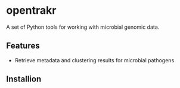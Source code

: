 # opentrakr

A set of Python tools for working with microbial genomic data.

## Features
- Retrieve metadata and clustering results for microbial pathogens

## Installion

